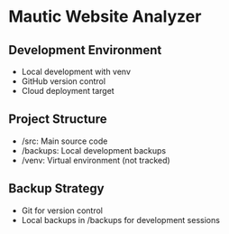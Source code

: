 # Mautic Website Analyzer

## Development Environment
- Local development with venv
- GitHub version control
- Cloud deployment target

## Project Structure
- /src: Main source code
- /backups: Local development backups
- /venv: Virtual environment (not tracked)

## Backup Strategy
- Git for version control
- Local backups in /backups for development sessions
